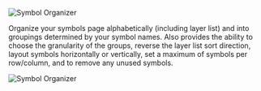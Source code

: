 ![Symbol Organizer](https://raw.githubusercontent.com/sonburn/symbol-organizer/master/logo.png)

Organize your symbols page alphabetically (including layer list) and into groupings determined by your symbol names. Also provides the ability to choose the granularity of the groups, reverse the layer list sort direction, layout symbols horizontally or vertically, set a maximum of symbols per row/column, and to remove any unused symbols.

![Symbol Organizer](https://raw.githubusercontent.com/sonburn/symbol-organizer/master/Screenshots/Symbol%20Organizer.png)
